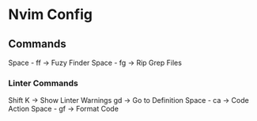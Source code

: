 # Nvim Config

## Commands

Space - ff -> Fuzy Finder
Space - fg -> Rip Grep Files

### Linter Commands

Shift K -> Show Linter Warnings
gd -> Go to Definition
Space - ca -> Code Action
Space - gf -> Format Code
